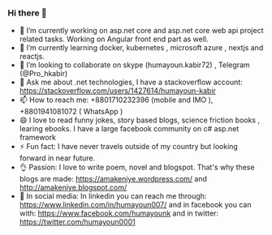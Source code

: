 ### Hi there 👋

- 🔭 I’m currently working on asp.net core and asp.net core web api project related tasks. Working on Angular front end part as well.
- 🌱 I’m currently learning docker, kubernetes , microsoft azure , nextjs and reactjs.
- 👯 I’m looking to collaborate on skype (humayoun.kabir72) , Telegram (@Pro_hkabir) 
- 💬 Ask me about .net technologies, I have a stackoverflow account: https://stackoverflow.com/users/1427614/humayoun-kabir
- 📫 How to reach me: +8801710232396 (mobile and IMO ), +8801941081072 ( WhatsApp )
- 😄 I love to read funny jokes, story based blogs, science friction books , learing ebooks. I have a large facebook community on c# asp.net framework 
- ⚡ Fun fact: I have never travels outside of my country but looking forward in near future.
- 👌 Passion: I love to write poem, novel and blogspot. That's why these blogs are made: https://amakeniye.wordpress.com/ and http://amakeniye.blogspot.com/
- 🌹 In social media: In linkedin you can reach me through: https://www.linkedin.com/in/humayoun007/ and in facebook you can with: https://www.facebook.com/humayounk  and in twitter: https://twitter.com/humayoun0001 
